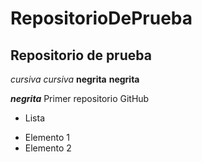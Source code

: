 # RepositorioDePrueba
## Repositorio de prueba 
*cursiva* _cursiva_
**negrita** __negrita__

**_negrita_**
Primer repositorio GitHub

* Lista
+ Elemento 1
+ Elemento 2


